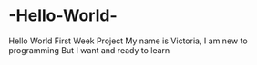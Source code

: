 # -Hello-World-
Hello World First Week Project
My name is Victoria, I am new to programming
But I want and ready to learn

